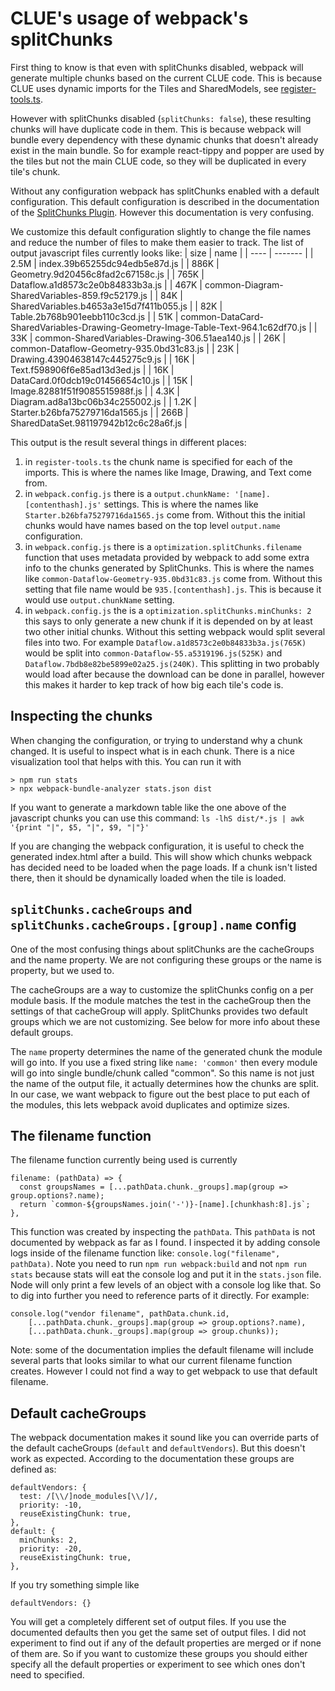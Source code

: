 # CLUE's usage of webpack's splitChunks

First thing to know is that even with splitChunks disabled, webpack will generate multiple chunks based on the current CLUE code. This is because CLUE uses dynamic imports for the Tiles and SharedModels, see [register-tools.ts](../src/register-tools.ts). 

However with splitChunks disabled (`splitChunks: false`), these resulting chunks will have duplicate code in them. This is because webpack will bundle every dependency with these dynamic chunks that doesn't already exist in the main bundle. So for example react-tippy and popper are used by the tiles but not the main CLUE code, so they will be duplicated in every tile's chunk.

Without any configuration webpack has splitChunks enabled with a default configuration. This default configuration is described in the documentation of the [SplitChunks Plugin](https://webpack.js.org/plugins/split-chunks-plugin/). However this documentation is very confusing.

We customize this default configuration slightly to change the file names and reduce the number of files to make them easier to track. The list of output javascript files currently looks like:
| size | name    |
| ---- | ------- |
| 2.5M | index.39b65255dc94edb5e87d.js |
| 886K | Geometry.9d20456c8fad2c67158c.js |
| 765K | Dataflow.a1d8573c2e0b84833b3a.js |
| 467K | common-Diagram-SharedVariables-859.f9c52179.js |
|  84K | SharedVariables.b4653a3e15d7f411b055.js |
|  82K | Table.2b768b901eebb110c3cd.js |
|  51K | common-DataCard-SharedVariables-Drawing-Geometry-Image-Table-Text-964.1c62df70.js |
|  33K | common-SharedVariables-Drawing-306.51aea140.js |
|  26K | common-Dataflow-Geometry-935.0bd31c83.js |
|  23K | Drawing.43904638147c445275c9.js |
|  16K | Text.f598906f6e85ad13d3ed.js |
|  16K | DataCard.0f0dcb19c01456654c10.js |
|  15K | Image.82881f51f9085515988f.js |
| 4.3K | Diagram.ad8a13bc06b34c255002.js |
| 1.2K | Starter.b26bfa75279716da1565.js |
| 266B | SharedDataSet.981197942b12c6c28a6f.js |

This output is the result several things in different places:
1. in `register-tools.ts` the chunk name is specified for each of the imports. This is where the names like Image, Drawing, and Text come from.
2. in `webpack.config.js` there is a  `output.chunkName: '[name].[contenthash].js'` settings. This is where the names like `Starter.b26bfa75279716da1565.js` come from. Without this the initial chunks would have names based on the top level `output.name` configuration.
3. in `webpack.config.js` there is a `optimization.splitChunks.filename` function that uses metadata provided by webpack to add some extra info to the chunks generated by SplitChunks. This is where the names like `common-Dataflow-Geometry-935.0bd31c83.js` come from. Without this setting that file name would be `935.[contenthash].js`. This is because it would use `output.chunkName` setting.
4. in `webpack.config.js` the is a `optimization.splitChunks.minChunks: 2` this says to only generate a new chunk if it is depended on by at least two other initial chunks. Without this setting webpack would split several files into two. For example `Dataflow.a1d8573c2e0b84833b3a.js(765K)` would be split into `common-Dataflow-55.a5319196.js(525K)` and `Dataflow.7bdb8e82be5899e02a25.js(240K)`. This splitting in two probably would load after because the download can be done in parallel, however this makes it harder to kep track of how big each tile's code is.

## Inspecting the chunks

When changing the configuration, or trying to understand why a chunk changed. It is useful to inspect what is in each chunk. There is a nice visualization tool that helps with this. You can run it with

```
> npm run stats
> npx webpack-bundle-analyzer stats.json dist
```

If you want to generate a markdown table like the one above of the javascript chunks you can use this command: `ls -lhS dist/*.js | awk '{print "|", $5, "|", $9, "|"}'`

If you are changing the webpack configuration, it is useful to check the generated index.html after a build. This will show which chunks webpack has decided need to be loaded when the page loads. If a chunk isn't listed there, then it should be dynamically loaded when the tile is loaded.

## `splitChunks.cacheGroups` and `splitChunks.cacheGroups.[group].name` config

One of the most confusing things about splitChunks are the cacheGroups and the name property. We are not configuring these groups or the name is property, but we used to.

The cacheGroups are a way to customize the splitChunks config on a per module basis. If the module matches the test in the cacheGroup then the settings of that cacheGroup will apply. SplitChunks provides two default groups which we are not customizing. See below for more info about these default groups.

The `name` property determines the name of the generated chunk the module will go into. If you use a fixed string like `name: 'common'` then every module will go into single bundle/chunk called "common". So this name is not just the name of the output file, it actually determines how the chunks are split. In our case, we want webpack to figure out the best place to put each of the modules, this lets webpack avoid duplicates and optimize sizes.

## The filename function

The filename function currently being used is currently
```
filename: (pathData) => {
  const groupsNames = [...pathData.chunk._groups].map(group => group.options?.name);
  return `common-${groupsNames.join('-')}-[name].[chunkhash:8].js`;
},
```

This function was created by inspecting the `pathData`. This `pathData` is not documented by webpack as far as I found. I inspected it by adding console logs inside of the filename function like: `console.log("filename", pathData)`. Note you need to run `npm run webpack:build` and not `npm run stats` because stats will eat the console log and put it in the `stats.json` file.  Node will only print a few levels of an object with a console log like that. So to dig into further you need to reference parts of it directly. For example:

```
console.log("vendor filename", pathData.chunk.id, 
    [...pathData.chunk._groups].map(group => group.options?.name), 
    [...pathData.chunk._groups].map(group => group.chunks));
```

Note: some of the documentation implies the default filename will include several parts that looks similar to what our current filename function creates. However I could not find a way to get webpack to use that default filename.

## Default cacheGroups

The webpack documentation makes it sound like you can override parts of the default cacheGroups (`default` and `defaultVendors`). But this doesn't work as expected. According to the documentation these groups are defined as:

```
defaultVendors: {
  test: /[\\/]node_modules[\\/]/,
  priority: -10,
  reuseExistingChunk: true,
},
default: {
  minChunks: 2,
  priority: -20,
  reuseExistingChunk: true,
},
```

If you try something simple like
```
defaultVendors: {}
```
You will get a completely different set of output files. If you use the documented defaults then you get the same set of output files. I did not experiment to find out if any of the default properties are merged or if none of them are. So if you want to customize these groups you should either specify all the default properties or experiment to see which ones don't need to specified.
